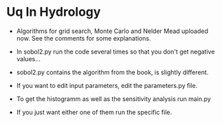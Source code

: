 # Uq In Hydrology

- Algorithms for grid search, Monte Carlo and Nelder Mead uploaded now. See the comments for some explanations.

- In sobol2.py run the code several times so that you don't get negative values... 

- sobol2.py contains the algorithm from the book, is slightly different.

- If you want to edit input parameters, edit the parameters.py file.
- To get the histogramm as well as the sensitivity analysis run main.py
- If you just want either one of them run the specific file.